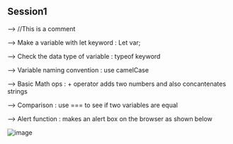 ## Session1

--> //This is a comment

--> Make a variable with let keyword
 : Let var;

--> Check the data type of variable
     : typeof keyword

--> Variable naming convention
   : use camelCase

--> Basic Math ops
     : + operator adds two numbers and also concantenates strings

--> Comparison
     : use === to see if two variables are equal

--> Alert function
     : makes an alert box on the browser as shown below

![image](https://github.com/vedangit/javascript/assets/117835144/0ca7abd4-34c5-43c0-8cf8-bc6dac66f89b)
